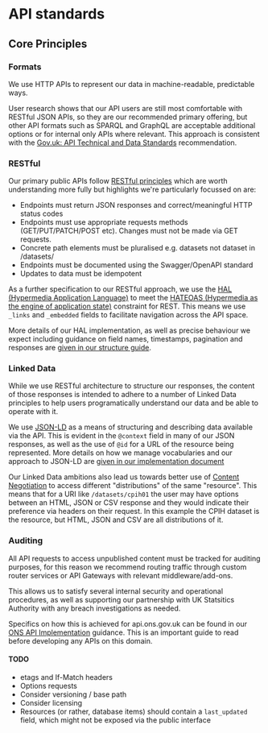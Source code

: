 API standards
=============

## Core Principles

### Formats
We use HTTP APIs to represent our data in machine-readable, predictable ways.

User research shows that our API users are still most comfortable with RESTful JSON APIs, so they are our recommended primary offering, but other API formats such as SPARQL and GraphQL are acceptable additional options or for internal only APIs where relevant. This approach is consistent with the [Gov.uk: API Technical and Data Standards](https://www.gov.uk/guidance/gds-api-technical-and-data-standards) recommendation.

### RESTful
Our primary public APIs follow [RESTful principles](https://restfulapi.net/) which are worth understanding more fully but highlights we're particularly focussed on are:
- Endpoints must return JSON responses and correct/meaningful HTTP status codes
- Endpoints must use appropriate requests methods (GET/PUT/PATCH/POST etc). Changes must not be made via GET requests.
- Concrete path elements must be pluralised e.g. datasets not dataset in /datasets/<id>
- Endpoints must be documented using the Swagger/OpenAPI standard
- Updates to data must be idempotent

As a further specification to our RESTful approach, we use the [HAL (Hypermedia Application Language)](https://stateless.group/hal_specification.html) to meet the [HATEOAS (Hypermedia as the engine of application state)](https://en.wikipedia.org/wiki/HATEOAS) constraint for REST. This means we use `_links` and `_embedded` fields to facilitate navigation across the API space. 

More details of our HAL implementation, as well as precise behaviour we expect including guidance on field names, timestamps, pagination and responses are [given in our structure guide](api-standards/structure.md).

### Linked Data
While we use RESTful architecture to structure our responses, the content of those responses is intended to adhere to a number of Linked Data principles to help users programatically understand our data and be able to operate with it.

We use [JSON-LD](https://json-ld.org/) as a means of structuring and describing data available via the API. This is evident in the `@context` field in many of our JSON responses, as well as the use of `@id` for a URL of the resource being represented. More details on how we manage vocabularies and our approach to JSON-LD are [given in our implementation document](api-standards/ons-api.md#application-profile)

Our Linked Data ambitions also lead us towards better use of [Content Negotiation](https://developer.mozilla.org/en-US/docs/Web/HTTP/Content_negotiation) to access different "distributions" of the same "resource". This means that for a URI like `/datasets/cpih01` the user may have options between an HTML, JSON or CSV response and they would indicate their preference via headers on their request. In this example the CPIH dataset is the resource, but HTML, JSON and CSV are all distributions of it. 

### Auditing
All API requests to access unpublished content must be tracked for auditing purposes, for this reason we recommend routing traffic through custom router services or API Gateways with relevant middleware/add-ons.

This allows us to satisfy several internal security and operational procedures, as well as supporting our partnership with UK Statsitics Authority with any breach investigations as needed.

Specifics on how this is achieved for api.ons.gov.uk can be found in our [ONS API Implementation](api-standards/ons-api.md) guidance. This is an important guide to read before developing any APIs on this domain.


#### TODO

* etags and If-Match headers
* Options requests
* Consider versioning / base path
* Consider licensing
* Resources (or rather, database items) should contain a `last_updated` field, which might not be exposed via the public interface
